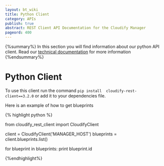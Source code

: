 ```yaml
---
layout: bt_wiki
title: Python Client
category: APIs
publish: true
abstract: REST Client API Documentation for the Cloudify Manager
pageord: 400
---
```


{%summary%}
In this section you will find information about our python API client.
Read our <a href="http://cloudify-rest-client.readthedocs.org/en/3.2/" target="_blank">technical documentation</a> for more information
{%endsummary%}


# Python Client

To use this client run the command `pip install  cloudify-rest-client==3.2.0` or add it to your dependencies file.

Here is an example of how to get blueprints

{% highlight python %}

from cloudify_rest_client import CloudifyClient

client = CloudifyClient('MANAGER_HOST')
blueprints = client.blueprints.list()

for blueprint in blueprints:
print blueprint.id

{%endhighlight%}
